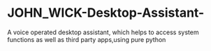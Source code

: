 # JOHN_WICK-Desktop-Assistant-
A voice operated desktop assistant, which helps to access system functions as well as third party apps,using pure python
